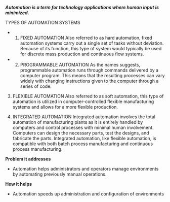 ***Automation is a term for technology applications where human input is minimized.***

TYPES OF AUTOMATION SYSTEMS

* 1. FIXED AUTOMATION
Also referred to as hard automation, fixed automation systems carry out a single set of tasks without deviation. Because of its function, this type of system would typically be used for discrete mass production and continuous flow systems. 
 
* 2. PROGRAMMABLE AUTOMATION
As the names suggests, programmable automation runs through commands delivered by a computer program. This means that the resulting processes can vary widely with changing instructions given to the computer through a series of code. 

3. FLEXIBLE AUTOMATION
Also referred to as soft automation, this type of automation is utilized in computer-controlled flexible manufacturing systems and allows for a more flexible production. 

4. INTEGRATED AUTOMATION
Integrated automation involves the total automation of manufacturing plants as it is entirely handled by computers and control processes with minimal human involvement. Computers can design the necessary parts, test the designs, and fabricate the parts. Integrated automation, like flexible automation, is compatible with both batch process manufacturing and continuous process manufacturing.

**Problem it addresses**
* Automation helps administrators and operators manage environments by automating previously manual operations.

**How it helps**
* Automation speeds up administration and configuration of environments

